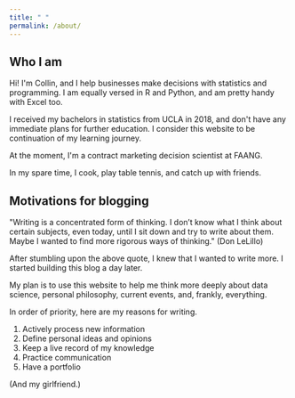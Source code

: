 ```yaml
---
title: " "
permalink: /about/
---
```


## Who I am

Hi! I'm Collin, and I help businesses make decisions with statistics and programming. I am equally versed in R and Python, and am pretty handy with Excel too. 

I received my bachelors in statistics from UCLA in 2018, and don't have any immediate plans for further education. I consider this website to be continuation of my learning journey. 

At the moment, I'm a contract marketing decision scientist at FAANG. 

In my spare time, I cook, play table tennis, and catch up with friends.

## Motivations for blogging

"Writing is a concentrated form of thinking. I don’t know what I think about certain subjects, even today, until I sit down and try to write about them. Maybe I wanted to find more rigorous ways of thinking." (Don LeLillo)

After stumbling upon the above quote, I knew that I wanted to write more. I started building this blog a day later. 

My plan is to use this website to help me think more deeply about data science, personal philosophy, current events, and, frankly, everything. 

In order of priority, here are my reasons for writing. 

1. Actively process new information 
2. Define personal ideas and opinions 
3. Keep a live record of my knowledge 
4. Practice communication 
5. Have a portfolio











(And my girlfriend.)